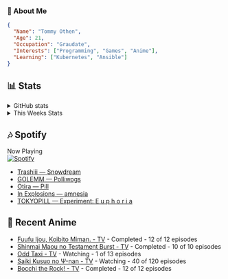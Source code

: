 ### 👋 About Me
```json
{
  "Name": "Tommy Othen",
  "Age": 21,
  "Occupation": "Graudate",
  "Interests": ["Programming", "Games", "Anime"],
  "Learning": ["Kubernetes", "Ansible"]
}
```

## 📊 Stats
<details>
  <summary>GitHub stats</summary>
  <a href="https://github.com/anuraghazra/github-readme-stats">
    <img src="https://github-readme-stats.vercel.app/api?username=tommyothen&show_icons=true&count_private=true&hide=prs,issues">
  </a>
</details>

<details>
  <summary>This Weeks Stats</summary>
  <a href="https://github.com/anuraghazra/github-readme-stats">
    <img src="https://github-readme-stats.vercel.app/api/wakatime?username=tommyothen&cache_seconds=1800&custom_title=Top%20Languages">
  </a>
</details>

## 🎶 Spotify
Now Playing\
[![Spotify](https://novatorem-dasushiasian.vercel.app/api/spotify)](https://open.spotify.com/user/g90805640970)
<!-- LASTFM:START -->
* [Trashiii — Snowdream](https://www.last.fm/music/Trashiii/_/Snowdream)
* [GOLEMM — Polliwogs](https://www.last.fm/music/GOLEMM/_/Polliwogs)
* [Otira — Pill](https://www.last.fm/music/Otira/_/Pill)
* [In Explosions — amnesia](https://www.last.fm/music/In+Explosions/_/amnesia)
* [TOKYOPILL — Experiment: E u p h o r i a](https://www.last.fm/music/TOKYOPILL/_/Experiment:+E+u+p+h+o+r+i+a)<!-- LASTFM:END -->

## 🗻 Recent Anime
<!-- ANIME-LIST:START -->
* [Fuufu Ijou, Koibito Miman. - TV](https://myanimelist.net/anime/50425/Fuufu_Ijou_Koibito_Miman) - Completed - 12 of 12 episodes
* [Shinmai Maou no Testament Burst - TV](https://myanimelist.net/anime/30363/Shinmai_Maou_no_Testament_Burst) - Completed - 10 of 10 episodes
* [Odd Taxi - TV](https://myanimelist.net/anime/46102/Odd_Taxi) - Watching - 1 of 13 episodes
* [Saiki Kusuo no Ψ-nan - TV](https://myanimelist.net/anime/33255/Saiki_Kusuo_no_Ψ-nan) - Watching - 40 of 120 episodes
* [Bocchi the Rock! - TV](https://myanimelist.net/anime/47917/Bocchi_the_Rock) - Completed - 12 of 12 episodes<!-- ANIME-LIST:END -->
